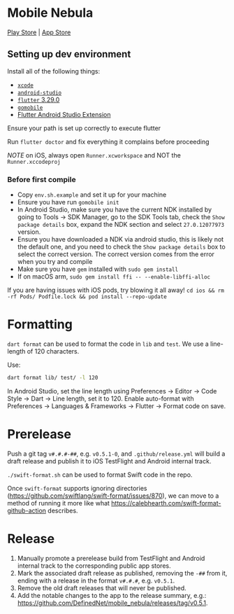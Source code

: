 # Mobile Nebula

[Play Store](https://play.google.com/store/apps/details?id=net.defined.mobile_nebula&hl=en_US&gl=US) | [App Store](https://apps.apple.com/us/app/mobile-nebula/id1509587936)

## Setting up dev environment

Install all of the following things:

- [`xcode`](https://apps.apple.com/us/app/xcode/)
- [`android-studio`](https://developer.android.com/studio)
- [`flutter` 3.29.0](https://docs.flutter.dev/get-started/install)
- [`gomobile`](https://pkg.go.dev/golang.org/x/mobile/cmd/gomobile)
- [Flutter Android Studio Extension](https://docs.flutter.dev/get-started/editor?tab=androidstudio)

Ensure your path is set up correctly to execute flutter

Run `flutter doctor` and fix everything it complains before proceeding

*NOTE* on iOS, always open `Runner.xcworkspace` and NOT the `Runner.xccodeproj`

### Before first compile

- Copy `env.sh.example` and set it up for your machine
- Ensure you have run `gomobile init`
- In Android Studio, make sure you have the current NDK installed by going to Tools → SDK Manager, go to the SDK Tools tab, check the `Show package details` box, expand the NDK section and select `27.0.12077973` version.
- Ensure you have downloaded a NDK via android studio, this is likely not the default one, and you need to check the
  `Show package details` box to select the correct version. The correct version comes from the error when you try and compile
- Make sure you have `gem` installed with `sudo gem install`
- If on macOS arm, `sudo gem install ffi -- --enable-libffi-alloc`

If you are having issues with iOS pods, try blowing it all away! `cd ios && rm -rf Pods/ Podfile.lock && pod install --repo-update`

# Formatting

`dart format` can be used to format the code in `lib` and `test`.  We use a line-length of 120 characters.

Use:
```sh
dart format lib/ test/ -l 120
```

In Android Studio, set the line length using Preferences → Editor → Code Style → Dart → Line length, set it to 120.  Enable auto-format with Preferences → Languages & Frameworks → Flutter → Format code on save.

# Prerelease

Push a git tag `v#.#.#-##`, e.g. `v0.5.1-0`, and `.github/release.yml` will build a draft release and publish it to iOS TestFlight and Android internal track.

`./swift-format.sh` can be used to format Swift code in the repo.

Once `swift-format` supports ignoring directories (<https://github.com/swiftlang/swift-format/issues/870>), we can move to a method of running it more like what <https://calebhearth.com/swift-format-github-action> describes.

# Release

1. Manually promote a prerelease build from TestFlight and Android internal track to the corresponding public app stores. 
2. Mark the associated draft release as published, removing the `-##` from it, ending with a release in the format `v#.#.#`, e.g. `v0.5.1`.
3. Remove the old draft releases that will never be published.
4. Add the notable changes to the app to the release summary, e.g.: <https://github.com/DefinedNet/mobile_nebula/releases/tag/v0.5.1>.